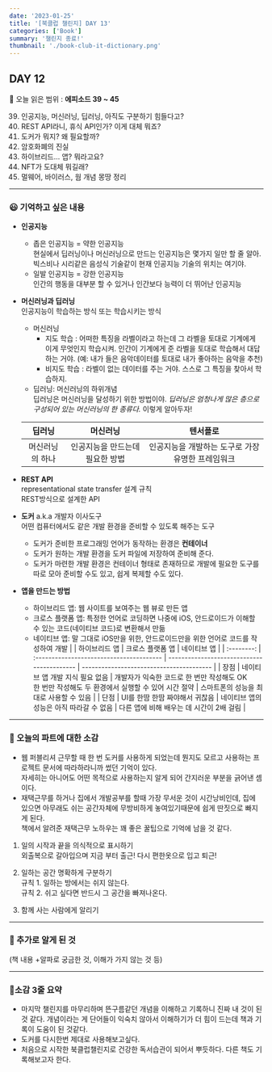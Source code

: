 ```yaml
---
date: '2023-01-25'
title: '[북클럽 챌린지] DAY 13'
categories: ['Book']
summary: '챌린지 종료!'
thumbnail: './book-club-it-dictionary.png'
---
```


## DAY 12

🔖 오늘 읽은 범위 : **에피소드 39 ~ 45**

39. 인공지능, 머신러닝, 딥러닝, 아직도 구분하기 힘들다고?
40. REST API라니, 휴식 API인가? 이게 대체 뭐죠?
41. 도커가 뭐지? 왜 필요할까?
42. 암호화폐의 진실
43. 하이브리드… 앱? 뭐라고요?
44. NFT가 도대체 뭐길래?
45. 멀웨어, 바이러스, 웜 개념 몽땅 정리

---

### 😃 기억하고 싶은 내용

- **인공지능**
  - 좁은 인공지능 = 약한 인공지능  
    현실에서 딥러닝이나 머신러닝으로 만드는 인공지능은 몇가지 일만 할 줄 알아.  
    빅스비나 시리같은 음성식 기술같이 현재 인공지능 기술의 위치는 여기야.
  - 일발 인공지능 = 강한 인공지능  
    인간의 행동을 대부분 할 수 있거나 인간보다 능력이 더 뛰어난 인공지능
- **머신러닝과 딥러닝**  
   인공지능이 학습하는 방식 또는 학습시키는 방식

  - 머신러닝
    - 지도 학습 : 어떠한 특징을 라벨이라고 하는데 그 라벨을 토대로 기계에게 이게 무엇인지 학습시켜. 인간이 기계에게 준 라벨을 토대로 학습해서 대답하는 거야. (예: 내가 들은 음악데이터를 토대로 내가 좋아하는 음악을 추천)
    - 비지도 학습 : 라벨이 없는 데이터를 주는 거야. 스스로 그 특징을 찾아서 학습하지.
  - 딥러닝: 머신러닝의 하위개념  
     딥러닝은 머신러닝을 달성하기 위한 방법이야. _딥러닝은 엄청나게 많은 층으로 구성되어 있는 머신러닝의 한 종류다._ 이렇게 알아두자!

  |     딥러닝      |            머신러닝             |                     텐서플로                      |
  | :-------------: | :-----------------------------: | :-----------------------------------------------: |
  | 머신러닝의 하나 | 인공지능을 만드는데 필요한 방법 | 인공지능을 개발하는 도구로 가장 유명한 프레임워크 |

- **REST API**  
  representational state transfer 설계 규칙  
   REST방식으로 설계한 API
- **도커** a.k.a 개발자 이사도구  
  어떤 컴퓨터에서도 같은 개발 환경을 준비할 수 있도록 해주는 도구
  - 도커가 준비한 프로그래밍 언어가 동작하는 환경은 **컨테이너**
  - 도커가 원하는 개발 환경을 도커 파일에 저장하여 준비해 준다.
  - 도커가 마련한 개발 환경은 컨테이너 형태로 존재하므로 개발에 필요한 도구를 따로 모아 준비할 수도 있고, 쉽게 복제할 수도 있다.
- **앱을 만드는 방법**
  - 하이브리드 앱: 웹 사이트를 보여주는 웹 뷰로 만든 앱
  - 크로스 플랫폼 앱: 특정한 언어로 코딩하면 나중에 iOS, 안드로이드가 이해할 수 있는 코드(네이티브 코드)로 변환해서 만듦
  - 네이티브 앱: 말 그대로 iOS만을 위한, 안드로이드만을 위한 언어로 코드를 작성하여 개발
    | | 하이브리드 앱 | 크로스 플랫폼 앱 | 네이티브 앱 |
    | :--------: | :--------------------------------------- | ------------------------------------------ | ---------------------------------------- |
    | 장점 | 네이티브 앱 개발 지식 필요 없음 | 개발자가 익숙한 코드로 한 번만 작성해도 OK <br/>한 번만 작성해도 두 환경에서 실행할 수 있어 시간 절약 | 스마트폰의 성능을 최대로 사용할 수 있음 |
    | 단점 | UI를 한땀 한땀 짜야해서 귀찮음 | 네이티브 앱의 성능은 아직 따라갈 수 없음 | 다른 앱에 비해 배우는 데 시간이 2배 걸림 |

---

### 🤔 오늘의 파트에 대한 소감

- 웹 퍼블리셔 근무할 때 한 번 도커를 사용하게 되었는데 뭔지도 모르고 사용하는 프로젝트 문서에 따라하라니까 썼던 기억이 있다.  
  자세히는 아니어도 어떤 목적으로 사용하는지 알게 되어 간지러운 부분을 긁어낸 셈이다.
- 재택근무를 하거나 집에서 개발공부를 할때 가장 무서운 것이 시간낭비인데, 집에 있으면 아무래도 쉬는 공간자체에 무방비하게 놓여있기때문에 쉽게 딴짓으로 빠지게 된다.  
  책에서 알려준 재택근무 노하우는 꽤 좋은 꿀팁으로 기억에 남을 것 같다.

1. 일의 시작과 끝을 의식적으로 표시하기  
   외출복으로 갈아입으며 지금 부터 출근! 다시 편한옷으로 입고 퇴근!

2. 일하는 공간 명확하게 구분하기  
   규칙 1. 일하는 방에서는 쉬지 않는다.  
   규칙 2. 쉬고 싶다면 반드시 그 공간을 빠져나온다.

3. 함께 사는 사람에게 알리기

---

### 🔎 추가로 알게 된 것

(책 내용 +알파로 궁금한 것, 이해가 가지 않는 것 등)

---

### 🤟소감 3줄 요약

- 마지막 챌린지를 마무리하며 뜬구름같던 개념을 이해하고 기록하니 진짜 내 것이 된 것 같다. 개념이라는 게 단어들이 익숙치 않아서 이해하기가 더 힘이 드는데 책과 기록이 도움이 된 것같다.
- 도커를 다시한번 제대로 사용해보고싶다.
- 처음으로 시작한 북클럽챌린지로 건강한 독서습관이 되어서 뿌듯하다. 다른 책도 기록해보고자 한다.
